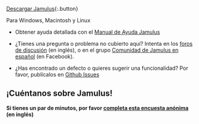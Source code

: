 
[Descargar Jamulus](https://sourceforge.net/projects/llcon/files/){:.button}

Para Windows, Macintosh y Linux

* Obtener ayuda detallada con el [Manual de Ayuda Jamulus](https://github.com/corrados/jamulus/blob/master/src/res/homepage/ES/manual-es.md)

* ¿Tienes una pregunta o problema no cubierto aquí? Intenta en los [foros de discusión](https://sourceforge.net/p/llcon/discussion/) (en inglés), o en el grupo [Comunidad de Jamulus en español](https://www.facebook.com/groups/jamulusespanol) (en Facebook).

* ¿Has encontrado un defecto o quieres sugerir una funcionalidad? Por favor, publícalos en [Github Issues](https://github.com/corrados/jamulus/issues)

## ¡Cuéntanos sobre Jamulus!

**Si tienes un par de minutos, por favor [completa esta encuesta anónima](https://forms.gle/hSSjsxjWj2Pnp5kr7) (en inglés)**
